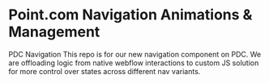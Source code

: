 # Point.com Navigation Animations & Management

PDC Navigation
This repo is for our new navigation component on PDC. We are offloading logic from native webflow interactions to custom JS solution for more control over states across different nav variants.
